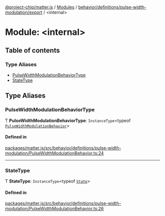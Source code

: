 [@project-chip/matter.js](../README.md) / [Modules](../modules.md) / [behavior/definitions/pulse-width-modulation/export](behavior_definitions_pulse_width_modulation_export.md) / \<internal\>

# Module: \<internal\>

## Table of contents

### Type Aliases

- [PulseWidthModulationBehaviorType](behavior_definitions_pulse_width_modulation_export._internal_.md#pulsewidthmodulationbehaviortype)
- [StateType](behavior_definitions_pulse_width_modulation_export._internal_.md#statetype)

## Type Aliases

### PulseWidthModulationBehaviorType

Ƭ **PulseWidthModulationBehaviorType**: `InstanceType`\<typeof [`PulseWidthModulationBehavior`](behavior_definitions_pulse_width_modulation_export.md#pulsewidthmodulationbehavior)\>

#### Defined in

[packages/matter.js/src/behavior/definitions/pulse-width-modulation/PulseWidthModulationBehavior.ts:24](https://github.com/project-chip/matter.js/blob/5f71eedebdb9fa54338bde320c311bb359b7455d/packages/matter.js/src/behavior/definitions/pulse-width-modulation/PulseWidthModulationBehavior.ts#L24)

___

### StateType

Ƭ **StateType**: `InstanceType`\<typeof [`State`](../classes/behavior_definitions_pulse_width_modulation_export.PulseWidthModulationServer.md#state-1)\>

#### Defined in

[packages/matter.js/src/behavior/definitions/pulse-width-modulation/PulseWidthModulationBehavior.ts:26](https://github.com/project-chip/matter.js/blob/5f71eedebdb9fa54338bde320c311bb359b7455d/packages/matter.js/src/behavior/definitions/pulse-width-modulation/PulseWidthModulationBehavior.ts#L26)
